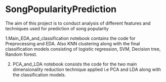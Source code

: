 # SongPopularityPrediction
The aim of this project is to conduct analysis of different features and techniques used for prediction of song popularity

1.Main_EDA_and_classification notebook contains the code for Preprocessing and EDA. Also KNN clustering along with the final classification models consisting of logistic regression, SVM, Decision tree, Random forest.

2. PCA_and_LDA notebook consists the code for the two main dimensionality reduction technique applied i.e PCA and LDA along with the classification models.

